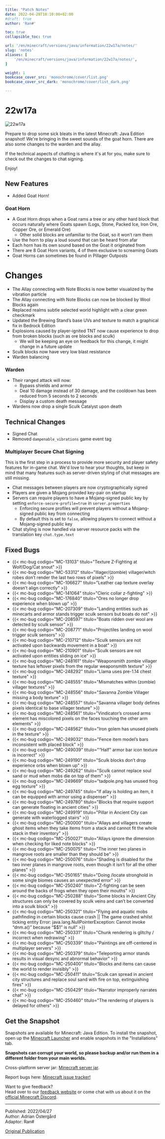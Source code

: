 ```yaml
---
title: "Patch Notes"
date: 2022-04-28T18:10:00+02:00
#draft: true
author: 'Ran#'

toc: true
collapsible_toc: true

url: '/en/minecraft/versions/java/information/22w17a/notes/'
slug: 'notes'
aliases: [
    '/en/minecraft/versions/java/information/22w17a/notes/',
]

weight: 1
bookcase_cover_src: 'monochrome/cover/list.png'
bookcase_cover_src_dark: 'monochrome/cover/list_dark.png'

---
```


# 22w17a

<img title="22w17a" alt="22w17a" src="/fotos_content/mobs/allay/allay2.webp">

Prepare to drop some sick bleats in the latest Minecraft: Java Edition snapshot!
We're bringing in the sweet sounds of the goat horn.
There are also some changes to the warden and the allay.

If the technical aspects of chatting is where it's at for you, make sure to check out the changes to chat signing.

Enjoy!


## New Features

- Added Goat Horn!

### Goat Horn

- A Goat Horn drops when a Goat rams a tree or any other hard block that occurs naturally where Goats spawn (Logs, Stone, Packed Ice, Iron Ore, Copper Ore, or Emerald Ore)
    - Other solid blocks are unfamiliar to the Goat, so it won’t ram them
- Use the horn to play a loud sound that can be heard from afar
- Each horn has its own sound based on the Goat it originated from
- There are 8 Goat Horn variants, 4 of them exclusive to screaming Goats
- Goat Horns can sometimes be found in Pillager Outposts

# Changes

- The Allay connecting with Note Blocks is now better visualized by the vibration particle
- The Allay connecting with Note Blocks can now be blocked by Wool Blocks again
- Replaced realms subtle selected world highlight with a clear green checkmark
- Updated the Brewing Stand’s base UVs and texture to match a graphical fix in Bedrock Edition
- Explosions caused by player-ignited TNT now cause experience to drop from broken blocks (such as ore blocks and sculk)
    - We will be keeping an eye on feedback for this change, it might change in a future update
- Sculk blocks now have very low blast resistance
- Warden balancing

### Warden

- Their ranged attack will now:
    - Bypass shields and armor
    - Deal 10 damage instead of 30 damage, and the cooldown has been reduced from 5 seconds to 2 seconds
    - Display a custom death message
- Wardens now drop a single Sculk Catalyst upon death

## Technical Changes

- Signed Chat
- Removed `dampenable_vibrations` game event tag

### Multiplayer Secure Chat Signing

This is the first step in a process to provide more security and player safety features for in-game chat.
We'd love to hear your thoughts, but keep in mind that many features such as server-driven styling of chat messages are still missing.

- Chat messages between players are now cryptographically signed
- Players are given a Mojang provided key-pair on startup
- Servers can require players to have a Mojang-signed public key by setting `enforce-secure-profile=true` in `server.properties`
    - Enforcing secure profiles will prevent players without a Mojang-signed public key from connecting
    - By default this is set to `false`, allowing players to connect without a Mojang-signed public key
- Chat styling is now handled via server resource packs with the translation key `chat.type.text`

## Fixed Bugs

- {{< mc-bug codigo="MC-13103" titulo="Texture Z-Fighting at Wolf/Dog/Cat snout" >}}
- {{< mc-bug codigo="MC-53312" titulo="Illager/(zombie) villager/witch robes don’t render the last two rows of pixels" >}}
- {{< mc-bug codigo="MC-106627" titulo="Leather cap texture overlay doesn’t align correctly" >}}
- {{< mc-bug codigo="MC-141064" titulo="Cleric collar z-fighting" >}}
- {{< mc-bug codigo="MC-176840" titulo="Ores no longer drop experience when blown up" >}}
- {{< mc-bug codigo="MC-207309" titulo="Landing entities such as minecarts and armor stands trigger sculk sensors but boats do not" >}}
- {{< mc-bug codigo="MC-208597" titulo="Boats ridden over wool are detected by sculk sensor" >}}
- {{< mc-bug codigo="MC-208771" titulo="Projectiles landing on wool trigger sculk sensors" >}}
- {{< mc-bug codigo="MC-210712" titulo="Sculk sensors are not activated upon backwards movement in a boat" >}}
- {{< mc-bug codigo="MC-210901" titulo="Sculk sensors are not activated upon entities sliding on ice" >}}
- {{< mc-bug codigo="MC-248161" titulo="Weaponsmith zombie villager texture has leftover pixels from the regular weaponsmith texture" >}}
- {{< mc-bug codigo="MC-248292" titulo="Llama uses pre-1.14 chest texture" >}}
- {{< mc-bug codigo="MC-248555" titulo="Mismatches within (zombie) villager textures" >}}
- {{< mc-bug codigo="MC-248556" titulo="Savanna Zombie Villager missing a body texture" >}}
- {{< mc-bug codigo="MC-248557" titulo="Savanna villager body defines pixels identical to base villager texture" >}}
- {{< mc-bug codigo="MC-248561" titulo="Vindicator’s crossed arms element has miscolored pixels on the faces touching the other arm elements" >}}
- {{< mc-bug codigo="MC-248562" titulo="Iron golem has unused pixels in the texture" >}}
- {{< mc-bug codigo="MC-249032" titulo="Fence item model’s bars inconsistent with placed block" >}}
- {{< mc-bug codigo="MC-249039" titulo="“Half” armor bar icon texture is incorrect" >}}
- {{< mc-bug codigo="MC-249190" titulo="Sculk blocks don’t drop experience orbs when blown up" >}}
- {{< mc-bug codigo="MC-249262" titulo="Sculk cannot replace soul sand or mud when mobs die on top of them" >}}
- {{< mc-bug codigo="MC-249669" titulo="tadpole.png has unused frog egg texture" >}}
- {{< mc-bug codigo="MC-249745" titulo="If allay is holding an item, it can be equipped with armor using a dispenser" >}}
- {{< mc-bug codigo="MC-249780" titulo="Blocks that require support can generate floating in ancient cities" >}}
- {{< mc-bug codigo="MC-249919" titulo="Pillar in Ancient City can generate with waterlogged stairs" >}}
- {{< mc-bug codigo="MC-250000" titulo="Allays and villagers create ghost items when they take items from a stack and cannot fit the whole stack in their inventory" >}}
- {{< mc-bug codigo="MC-250027" titulo="Allays ignore the dimension when checking for liked note blocks" >}}
- {{< mc-bug codigo="MC-250075" titulo="The inner two planes in mangrove roots are smaller than they should be" >}}
- {{< mc-bug codigo="MC-250076" titulo="Shading is disabled for the two inner planes in mangrove roots, even though it isn’t for all the other planes" >}}
- {{< mc-bug codigo="MC-250165" titulo="Doing /locate stronghold in some single biomes causes an unexpected error" >}}
- {{< mc-bug codigo="MC-250240" titulo="Z-fighting can be seen around the backs of frogs when they open their mouths" >}}
- {{< mc-bug codigo="MC-250288" titulo="Some blocks in Ancient City structures can only be covered by sculk veins and can’t be converted into a sculk block" >}}
- {{< mc-bug codigo="MC-250321" titulo="Flying and aquatic mobs pathfinding in certain blocks cause crash || The game crashed whilst ticking entity Error: java.lang.NullPointerException: Cannot invoke “dnm.a()” because “$$1” is null" >}}
- {{< mc-bug codigo="MC-250331" titulo="Chunk rendering is glitchy / incorrect when redrawing" >}}
- {{< mc-bug codigo="MC-250339" titulo="Paintings are off-centered in multiplayer servers" >}}
- {{< mc-bug codigo="MC-250379" titulo="Teleporting armor stands results in visual desync and abnormal behavior" >}}
- {{< mc-bug codigo="MC-250400" titulo="Blocks and items can cause the world to render invisibly" >}}
- {{< mc-bug codigo="MC-250411" titulo="Sculk can spread in ancient city structures and replace soul sand with fire on top, extinguishing fires" >}}
- {{< mc-bug codigo="MC-250429" titulo="Narrator improperly narrates chat" >}}
- {{< mc-bug codigo="MC-250460" titulo="The rendering of players is delayed for others" >}}

## Get the Snapshot

Snapshots are available for Minecraft: Java Edition.
To install the snapshot, open up the [Minecraft Launcher](https://www.minecraft.net/en-us/download) and enable snapshots in the "Installations" tab.

**Snapshots can corrupt your world, so please backup and/or run them in a different folder from your main worlds.**

Cross-platform server jar:
[Minecraft server jar](https://launcher.mojang.com/v1/objects/9b4d5a87b48d7c3784fdfc9d6982543e8d9296df/server.jar).

Report bugs here:
[Minecraft issue tracker!](https://bugs.mojang.com/projects/MC/issues)

Want to give feedback?\
Head over to our [feedback website](https://aka.ms/JavaSnapshotFeedback?ref=minecraftnet) or come chat with us about it on the [official Minecraft Discord](https://discordapp.com/invite/minecraft).

---

Published: 2022/04/27\
Author: Adrian Östergård\
Adaptor: Ran#

[Original Publication](https://www.minecraft.net/en-us/article/minecraft-snapshot-22w17a)

